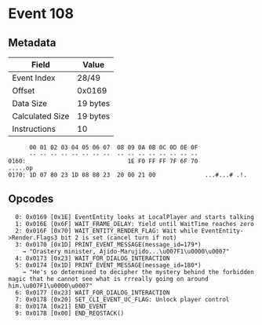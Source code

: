 # Event 108

## Metadata

| Field           | Value    |
|-----------------|----------|
| Event Index     | 28/49    |
| Offset          | 0x0169   |
| Data Size       | 19 bytes |
| Calculated Size | 19 bytes |
| Instructions    | 10       |

```
      00 01 02 03 04 05 06 07  08 09 0A 0B 0C 0D 0E 0F
      -- -- -- -- -- -- -- --  -- -- -- -- -- -- -- --
0160:                             1E F0 FF FF 7F 6F 70           .....op
0170: 1D 07 80 23 1D 08 80 23  20 00 21 00              ...#...# .!.    
```

## Opcodes

```
  0: 0x0169 [0x1E] EventEntity looks at LocalPlayer and starts talking
  1: 0x016E [0x6F] WAIT_FRAME_DELAY: Yield until WaitTime reaches zero
  2: 0x016F [0x70] WAIT_ENTITY_RENDER_FLAG: Wait while EventEntity->Render.Flags3 bit 2 is set (cancel turn if not)
  3: 0x0170 [0x1D] PRINT_EVENT_MESSAGE(message_id=179*)
    → "Orastery minister, Ajido-Marujido...\u007F1\u0000\u0007"
  4: 0x0173 [0x23] WAIT_FOR_DIALOG_INTERACTION
  5: 0x0174 [0x1D] PRINT_EVENT_MESSAGE(message_id=180*)
    → "He's so determined to decipher the mystery behind the forbidden magic that he cannot see what is rrreally going on around him.\u007F1\u0000\u0007"
  6: 0x0177 [0x23] WAIT_FOR_DIALOG_INTERACTION
  7: 0x0178 [0x20] SET_CLI_EVENT_UC_FLAG: Unlock player control
  8: 0x017A [0x21] END_EVENT
  9: 0x017B [0x00] END_REQSTACK()
```
